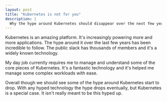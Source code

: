 ```yaml
---
layout: post
title: "Kubernetes is not for you"
description: |
  Why the hype around Kubernetes should disappear over the next few years
---
```


Kubernetes is an amazing platform. It's increasingly powering more and more
applications. The hype around it over the last few years has been incredible to
follow. The public slack has thousands of members and it's a widely known
technology.

My day job currently requires me to manage and understand some of the core
pieces of Kubernetes. It's a fantastic technology and it's helped me manage
some complex workloads with ease.

Overall though we should see some of the hype around Kubernetes start to drop.
With any hyped technology the hype drops eventually, but Kubernetes is a
special case. It isn't really meant to be this hyped up.
